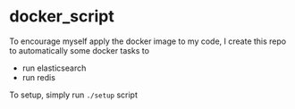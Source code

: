 # docker_script

To encourage myself apply the docker image to my code, I create this repo to automatically some docker tasks to
- run elasticsearch
- run redis

To setup, simply run `./setup` script
